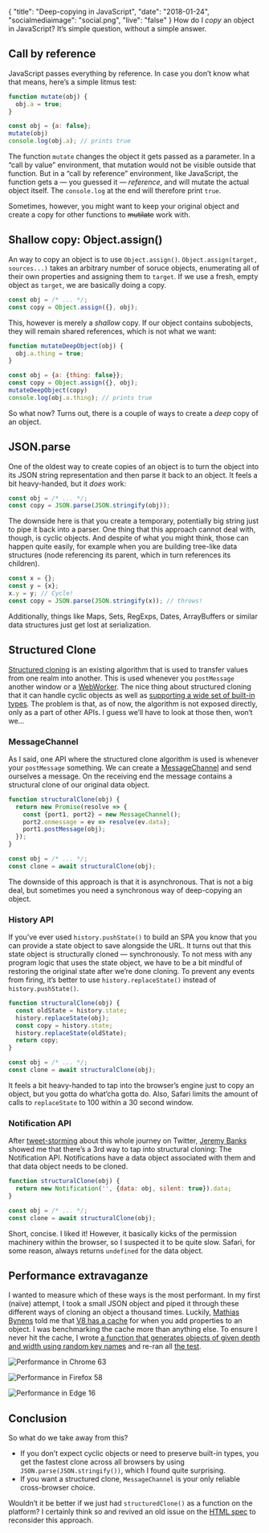 {
  "title": "Deep-copying in JavaScript",
  "date": "2018-01-24",
  "socialmediaimage": "social.png",
  "live": "false"
}
How do I _copy_ an object in JavaScript? It’s simple question, without a simple answer.
<!--more-->

## Call by reference
JavaScript passes everything by reference. In case you don’t know what that means, here’s a simple litmus test:

```js
function mutate(obj) {
  obj.a = true;
}

const obj = {a: false};
mutate(obj)
console.log(obj.a); // prints true
```

The function `mutate` changes the object it gets passed as a parameter. In a “call by value” environment, that mutation would not be visible outside that function. But in a “call by reference” environment, like JavaScript, the function gets a — you guessed it — _reference_, and will mutate the actual object itself. The `console.log` at the end will therefore print `true`.

Sometimes, however, you might want to keep your original object and create a copy for other functions to ~~mutilate~~ work with.

## Shallow copy: Object.assign()

An way to copy an object is to use `Object.assign()`. `Object.assign(target, sources...)` takes an arbitrary number of soruce objects, enumerating all of their own properties and assigning them to `target`. If we use a fresh, empty object as `target`, we are basically doing a copy.

```js
const obj = /* ... */;
const copy = Object.assign({}, obj);
```

This, however is merely a _shallow_ copy. If our object contains subobjects, they will remain shared references, which is not what we want:

```js
function mutateDeepObject(obj) {
  obj.a.thing = true;
}

const obj = {a: {thing: false}};
const copy = Object.assign({}, obj);
mutateDeepObject(copy)
console.log(obj.a.thing); // prints true
```

So what now? Turns out, there is a couple of ways to create a _deep_ copy of an object.

## JSON.parse

One of the oldest way to create copies of an object is to turn the object into its JSON string representation and then parse it back to an object. It feels a bit heavy-handed, but it _does_ work:

```js
const obj = /* ... */;
const copy = JSON.parse(JSON.stringify(obj));
```

The downside here is that you create a temporary, potentially big string just to pipe it back into a parser. One thing that this approach cannot deal with, though, is cyclic objects. And despite of what you might think, those can happen quite easily, for example when you are building tree-like data structures (node referencing its parent, which in turn references its children).

```js
const x = {};
const y = {x};
x.y = y; // Cycle!
const copy = JSON.parse(JSON.stringify(x)); // throws!
```

Additionally, things like Maps, Sets, RegExps, Dates, ArrayBuffers or similar data structures just get lost at serialization.

## Structured Clone

[Structured cloning][Structured clone] is an existing algorithm that is used to transfer values from one realm into another. This is used whenever you `postMessage` another window or a [WebWorker]. The nice thing about structured cloning that it can handle cyclic objects as well as [supporting a wide set of built-in types][Structured clone supported types]. The problem is that, as of now, the algorithm is not exposed directly, only as a part of other APIs. I guess we’ll have to look at those then, won‘t we…

### MessageChannel
As I said, one API where the structured clone algorithm is used is whenever your `postMessage` something. We can create a [MessageChannel] and send ourselves a message. On the receiving end the message contains a structural clone of our original data object.

```js
function structuralClone(obj) {
  return new Promise(resolve => {
    const {port1, port2} = new MessageChannel();
    port2.onmessage = ev => resolve(ev.data);
    port1.postMessage(obj);
  });
}

const obj = /* ... */;
const clone = await structuralClone(obj);
```

The downside of this approach is that it is asynchronous. That is not a big deal, but sometimes you need a synchronous way of deep-copying an object.

### History API
If you’ve ever used `history.pushState()` to build an SPA you know that you can provide a state object to save alongside the URL. It turns out that this state object is structurally cloned — synchronously. To not mess with any program logic that uses the state object, we have to be a bit mindful of restoring the original state after we’re done cloning. To prevent any events from firing, it’s better to use `history.replaceState()` instead of `history.pushState()`.

```js
function structuralClone(obj) {
  const oldState = history.state;
  history.replaceState(obj);
  const copy = history.state;
  history.replaceState(oldState);
  return copy;
}

const obj = /* ... */;
const clone = await structuralClone(obj);
```

It feels a bit heavy-handed to tap into the browser’s engine just to copy an object, but you gotta do what’cha gotta do. Also, Safari limits the amount of calls to `replaceState` to 100 within a 30 second window.

### Notification API
After [tweet-storming][tweetstorm] about this whole journey on Twitter, [Jeremy Banks] showed me that there’s a 3rd way to tap into structural cloning: The Notification API. Notifications have a data object associated with them and that data object needs to be cloned.

```js
function structuralClone(obj) {
  return new Notification('', {data: obj, silent: true}).data;
}

const obj = /* ... */;
const clone = await structuralClone(obj);
```

Short, concise. I liked it! However, it basically kicks of the permission machinery within the browser, so I suspected it to be quite slow. Safari, for some reason, always returns `undefined` for the data object.

## Performance extravaganze
I wanted to measure which of these ways is the most performant. In my first (naïve) attempt, I took a small JSON object and piped it through these different ways of cloning an object a thousand times. Luckily, [Mathias Bynens] told me that [V8 has a cache][Fast properties] for when you add properties to an object. I was benchmarking the cache more than anything else. To ensure I never hit the cache, I wrote [a function that generates objects of given depth and width using random key names][randomObject] and re-ran all [the test][deep-copy-median].

![Performance in Chrome 63](chrome.png)

![Performance in Firefox 58](firefox.png)

![Performance in Edge 16](edge.png)

## Conclusion

So what do we take away from this?

- If you don’t expect cyclic objects or need to preserve built-in types, you get the fastest clone across all browsers by using `JSON.parse(JSON.stringify())`, which I found quite surprising.
- If you want a structured clone, `MessageChannel` is your only reliable cross-browser choice.

Wouldn’t it be better if we just had `structuredClone()` as a function on the platform? I certainly think so and revived an old issue on the [HTML spec][HTML spec issue] to reconsider this approach.

[Structured clone]: https://html.spec.whatwg.org/multipage/structured-data.html#structuredserializeinternal
[WebWorker]: https://developer.mozilla.org/en-US/docs/Web/API/Web_Workers_API/Using_web_workers
[MessageChannel]: https://developer.mozilla.org/en-US/docs/Web/API/MessageChannel/MessageChannel
[Structured clone supported types]: https://developer.mozilla.org/en-US/docs/Web/API/Web_Workers_API/Structured_clone_algorithm#Supported_types
[Jeremy Banks]: https://twitter.com/jeremyBanks/status/956053793875087361
[tweetstorm]: https://twitter.com/DasSurma/status/955484341358022657
[Fast properties]: https://v8project.blogspot.co.uk/2017/08/fast-properties.html
[Mathias Bynens]: https://twitter.com/mathias
[randomObject]: https://gist.github.com/surma/d473bc68902984e6ade4fbe34ed55c3c
[deep-copy-median]: https://deep-copy-median.glitch.me/
[Fremy tweet]: https://twitter.com/FremyCompany/status/955597721037164549
[HTML spec issue]: https://github.com/whatwg/html/issues/793
